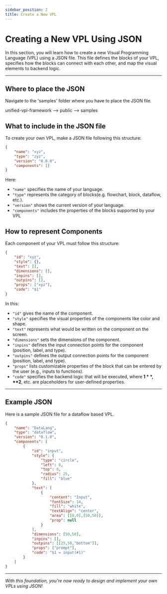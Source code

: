 ```yaml
---
sidebar_position: 2
title: Create a New VPL
---
```


# Creating a New VPL Using JSON

In this section, you will learn how to create a new Visual Programming Language (VPL) using a JSON file. This file defines the blocks of your VPL, specifies how the blocks can connect with each other, and map the visual elements to backend logic.

---

## Where to place the JSON
Navigate to the 'samples' folder where you have to place the JSON file.

unified-vpl-framework --> public --> samples

## What to include in the JSON file
To create your own VPL, make a JSON file following this structure:

```json
{
    "name": "xyz",
    "type": "zyz",
    "version": "0.0.0",
    "components": [] 
}
``` 
Here:

- `"name"` specifies the name of your language.
- `"type"` represents the category of blocks(e.g. flowchart, block, dataflow, etc.).
- `"version"` shows the current version of your language.
- `"components"` includes the properties of the blocks supported by your VPL

## How to represent Components
Each component of your VPL must follow this structure:

```json
{
    "id": "xyz",
    "style": {},
    "text": [],
    "dimensions": [],
    "inpins": [],
    "outpins": [],
    "props": ["xyz"],
    "code": "$1"
}
```

In this:

- `"id"` gives the name of the component.
- `"style"` specifies the visual properties of the components like color and shape.
- `"text"` represents what would be written on the component on the screen.
- `"dimensions"` sets the dimensions of the component.
- `"inpins"` defines the input connection points for the component (position, label, and type).
- `"outpins"` defines the output connection points for the component (position, label, and type).
- `"props"` lists customizable properties of the block that can be entered by the user (e.g., inputs to functions).
- `"code"` specifies the backend logic that will be executed, where **$1**, **$2**, etc. are placeholders for user-defined properties.
 
---
## Example JSON 
Here is a sample JSON file for a dataflow based VPL.

```json
{
    "name": "DataLang",
    "type": "dataflow",
    "version": "0.1.0",
    "components": [
        {
            "id": "input",
            "style": {
                "type": "circle",
                "left": 0,
                "top": 0,
                "radius": 25,
                "fill": "blue"
            },
            "text": [
                {
                    "content": "Input",
                    "fontSize": 14,
                    "fill": "white",
                    "textAlign": "center",
                    "area": [[0,0],[50,50]],
                    "prop": null
                }
            ],
            "dimensions": [50,50],
            "inpins": [],
            "outpins": [[25,50,"bottom"]],
            "props": ["prompt"],
            "code": "$1 = input(#1)"
        }
    ]
}
```

---


*With this foundation, you're now ready to design and implement your own VPLs using JSON!*